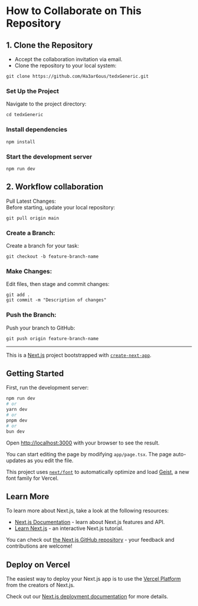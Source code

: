 # How to Collaborate on This Repository

## 1. Clone the Repository
- Accept the collaboration invitation via email.
- Clone the repository to your local system:
```
git clone https://github.com/Ha3ar6ous/tedxGeneric.git
```
### Set Up the Project
Navigate to the project directory:
```
cd tedxGeneric
```
### Install dependencies
```
npm install
```

### Start the development server
```
npm run dev
```
## 2. Workflow collaboration 
Pull Latest Changes:   
Before starting, update your local repository:
```
git pull origin main
```

### Create a Branch:
Create a branch for your task:
```
git checkout -b feature-branch-name
```

### Make Changes:
Edit files, then stage and commit changes:
```
git add .
git commit -m "Description of changes"
```
### Push the Branch:
Push your branch to GitHub:
```
git push origin feature-branch-name
```

---
This is a [Next.js](https://nextjs.org) project bootstrapped with [`create-next-app`](https://nextjs.org/docs/app/api-reference/cli/create-next-app).

## Getting Started

First, run the development server:

```bash
npm run dev
# or
yarn dev
# or
pnpm dev
# or
bun dev
```

Open [http://localhost:3000](http://localhost:3000) with your browser to see the result.

You can start editing the page by modifying `app/page.tsx`. The page auto-updates as you edit the file.

This project uses [`next/font`](https://nextjs.org/docs/app/building-your-application/optimizing/fonts) to automatically optimize and load [Geist](https://vercel.com/font), a new font family for Vercel.

## Learn More

To learn more about Next.js, take a look at the following resources:

- [Next.js Documentation](https://nextjs.org/docs) - learn about Next.js features and API.
- [Learn Next.js](https://nextjs.org/learn) - an interactive Next.js tutorial.

You can check out [the Next.js GitHub repository](https://github.com/vercel/next.js) - your feedback and contributions are welcome!

## Deploy on Vercel

The easiest way to deploy your Next.js app is to use the [Vercel Platform](https://vercel.com/new?utm_medium=default-template&filter=next.js&utm_source=create-next-app&utm_campaign=create-next-app-readme) from the creators of Next.js.

Check out our [Next.js deployment documentation](https://nextjs.org/docs/app/building-your-application/deploying) for more details.
